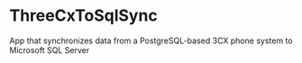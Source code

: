 # ThreeCxToSqlSync
App that synchronizes data from a PostgreSQL-based 3CX phone system to Microsoft SQL Server

